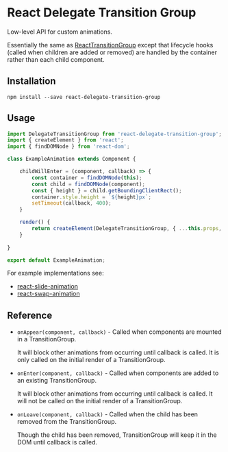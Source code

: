 # React Delegate Transition Group

Low-level API for custom animations.

Essentially the same as [ReactTransitionGroup](https://facebook.github.io/react/docs/animation.html#reacttransitiongroup) except that lifecycle hooks (called when children are added or removed) are handled by the container rather than each child component.


## Installation

```
npm install --save react-delegate-transition-group
```


## Usage

```JavaScript
import DelegateTransitionGroup from 'react-delegate-transition-group';
import { createElement } from 'react';
import { findDOMNode } from 'react-dom';

class ExampleAnimation extends Component {

    childWillEnter = (component, callback) => {
        const container = findDOMNode(this);
        const child = findDOMNode(component);
        const { height } = child.getBoundingClientRect();
        container.style.height = `${height}px`;
        setTimeout(callback, 400);
    }

    render() {
        return createElement(DelegateTransitionGroup, { ...this.props, onEnter: this.childWillEnter });
    }
    
}

export default ExampleAnimation;
```

For example implementations see:

* [react-slide-animation](https://github.com/cyberthom/react-slide-animation)
* [react-swap-animation](https://github.com/cyberthom/react-swap-animation)


## Reference

* `onAppear(component, callback)` - Called when components are mounted in a TransitionGroup.

    It will block other animations from occurring until callback is called. It is only called on the initial render of a TransitionGroup.

* `onEnter(component, callback)` -  Called when components are added to an existing TransitionGroup. 

    It will block other animations from occurring until callback is called. It will not be called on the initial render of a TransitionGroup.

* `onLeave(component, callback)` -  Called when the child has been removed from the TransitionGroup. 

    Though the child has been removed, TransitionGroup will keep it in the DOM until callback is called.

